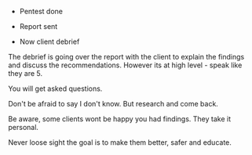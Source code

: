 
- Pentest done

- Report sent

- Now client debrief


The debrief is going over the report with the client to explain the findings and discuss the recommendations. However its at high level - speak like they are 5.

You will get asked questions.

Don't be afraid to say I don't know. But research and come back.

Be aware, some clients wont be happy you had findings. They take it personal.

Never loose sight the goal is to make them better, safer and educate.


